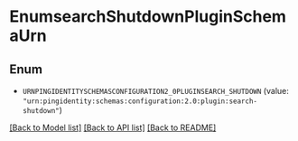 # EnumsearchShutdownPluginSchemaUrn

## Enum


* `URNPINGIDENTITYSCHEMASCONFIGURATION2_0PLUGINSEARCH_SHUTDOWN` (value: `"urn:pingidentity:schemas:configuration:2.0:plugin:search-shutdown"`)


[[Back to Model list]](../README.md#documentation-for-models) [[Back to API list]](../README.md#documentation-for-api-endpoints) [[Back to README]](../README.md)


